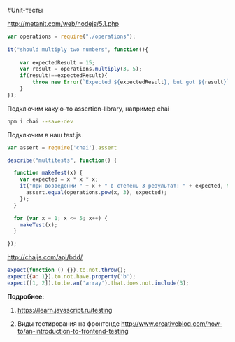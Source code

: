 #Unit-тесты


http://metanit.com/web/nodejs/5.1.php

```js
var operations = require("./operations");
 
it("should multiply two numbers", function(){
     
    var expectedResult = 15;
    var result = operations.multiply(3, 5);
    if(result!==expectedResult){
        throw new Error(`Expected ${expectedResult}, but got ${result}`);
    }
});
```

Подключим какую-то assertion-library, например chai

```bash
npm i chai --save-dev
```

Подключим в наш test.js

```js
var assert = require('chai').assert
```

```js
describe("multitests", function() {

  function makeTest(x) {
    var expected = x * x * x;
    it("при возведении " + x + " в степень 3 результат: " + expected, function() {
      assert.equal(operations.pow(x, 3), expected);
    });
  }

  for (var x = 1; x <= 5; x++) {
    makeTest(x);
  }

});
```

http://chaijs.com/api/bdd/

```js
expect(function () {}).to.not.throw();
expect({a: 1}).to.not.have.property('b');
expect([1, 2]).to.be.an('array').that.does.not.include(3);
```


**Подробнее:**

1. https://learn.javascript.ru/testing

2. Виды тестирования на фронтенде
http://www.creativebloq.com/how-to/an-introduction-to-frontend-testing

